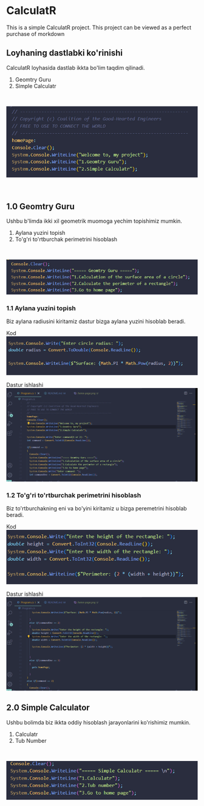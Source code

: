 # CalculatR
This is a simple CalculatR project. This project can be viewed as a perfect purchase of morkdown

## Loyhaning dastlabki ko'rinishi
CalculatR loyhasida dastlab ikkta bo'lim taqdim qilinadi.<br>
1. Geomtry Guru
2. Simple Calculatr
<br>

![home page](/image/home-page.png)

<br>

## 1.0 Geomtry Guru
Ushbu b'limda ikki xil geometrik muomoga yechim topishimiz mumkin.
1. Aylana yuzini topish
2. To'g'ri to'rtburchak perimetrini hisoblash
<br>

![geomrty image](/image/geometry-guru.png)

### 1.1 Aylana yuzini topish
Biz aylana radiusini kiritamiz dastur bizga aylana yuzini hisoblab beradi.
<br>

Kod
![aylana](/image/circle.png)
<br>

Dastur ishlashi
![aylana](/image/circle-gif.gif)

### 1.2 To'g'ri to'rtburchak perimetrini hisoblash
Biz to'rtburchakning eni va bo'yini kiritamiz u bizga peremetrini hisoblab beradi.
<br>

Kod
![Turtburchak](/image/trangle-image.jpg)
<br>

Dastur ishlashi
![Turtburchak](/image/trangle-gif.gif)

## 2.0 Simple Calculator
Ushbu bolimda biz ikkta oddiy hisoblash jarayonlarini ko'rishimiz mumkin.
1. Calculatr
2. Tub Number
<br>

![Calculatr kodi](/image/calculator-image.png)
